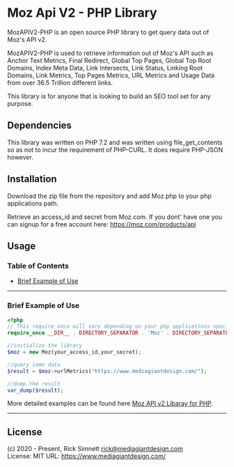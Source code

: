 # Moz Api V2 - PHP Library

MozAPIV2-PHP is an open source PHP library to get query data out of Moz's API v2. 

MozAPIV2-PHP is used to retrieve information out of Moz's API such as Anchor Text Metrics, Final Redirect, Global Top Pages, Global Top Root Domains, Index Meta Data, Link Intersects, Link Status, Linking Root Domains, Link Metrics, Top Pages Metrics, URL Metrics and Usage Data from over 36.5 Trillion different links.

This library is for anyone that is looking to build an SEO tool set for any purpose.

## Dependencies

This library was written on PHP 7.2 and was written using file_get_contents so as not to incur the requirement of PHP-CURL. It does require PHP-JSON however.

## Installation

Download the zip file from the repository and add Moz.php to your php applications path.

Retrieve an access_id and secret from Moz.com. If you dont' have one you can signup for a free account here: https://moz.com/products/api

## Usage

### Table of Contents

* <a href='#configuration'>Brief Example of Use</a>
<hr>

### Brief Example of Use
```php
<?php
// This require_once will vary depending on your php applications specific directory structure
require_once __DIR__ . DIRECTORY_SEPARATOR . 'Moz' . DIRECTORY_SEPARATOR . 'Moz.php';

//initialize the library
$moz = new Moz(your_access_id,your_secret);

//query some data
$result = $moz->urlMetrics("https://www.mediagiantdesign.com/");

//dump the result 
var_dump($result);
```
More detailed examples can be found here <a href="https://www.mediagiantdesign.com/documentation/moz-api-v2-php-library/">Moz API v2 Libaray for PHP</a>.

<hr>

## License

(c) 2020 - Present, Rick Simnett rick@mediagiantdesign.com   
License: MIT
URL: https://www.mediagiantdesign.com/  
